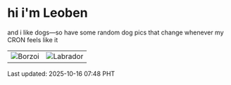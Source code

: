# hi i'm Leoben

and i like dogs—so have some random dog pics that change whenever my CRON feels like it

|  |  |
|--------|----------|
| ![Borzoi](https://random-dog-vercel.vercel.app/api/random-borzoi?v=1760572134) | ![Labrador](https://random-dog-vercel.vercel.app/api/random-labrador?v=1760572134) |

Last updated: 2025-10-16 07:48 PHT
